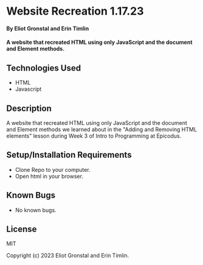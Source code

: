 # Website Recreation 1.17.23

#### By Eliot Gronstal and Erin Timlin

#### A website that recreated HTML using only JavaScript and the document and Element methods.

## Technologies Used

* HTML
* Javascript

## Description

A website that recreated HTML using only JavaScript and the document and Element methods we learned about in the "Adding and Removing HTML elements" lesson during Week 3 of Intro to Programming at Epicodus.

## Setup/Installation Requirements

* Clone Repo to your computer.
* Open html in your browser.

## Known Bugs

* No known bugs.

## License

MIT

Copyright (c) 2023 Eliot Gronstal and Erin Timlin.
